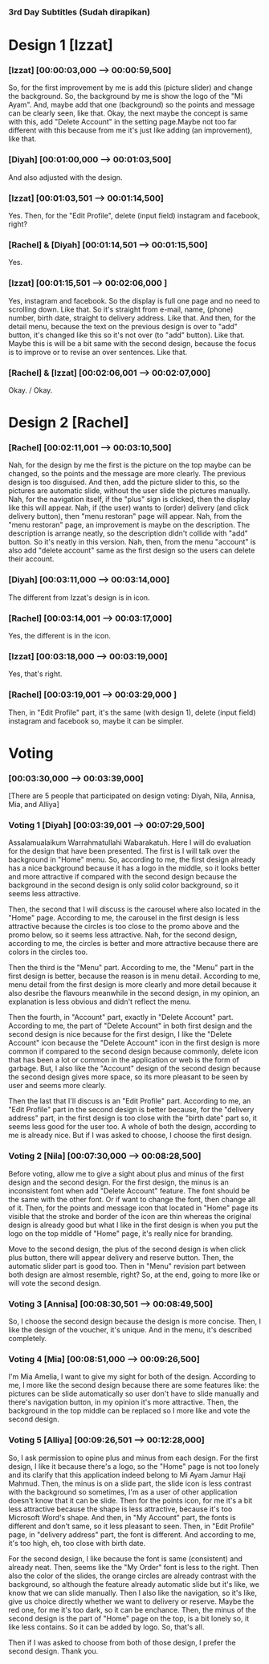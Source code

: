 ### 3rd Day Subtitles (Sudah dirapikan)

<h1> Design 1 [Izzat] </h1>

<h3> [Izzat] [00:00:03,000 --> 00:00:59,500]  </h3>
So, for the first improvement by me is add this (picture slider) and change the background. So, the background by me is show the logo of the "Mi Ayam". And, maybe add that one (background) so the points and message can be clearly seen, like that. Okay, the next maybe the concept is same with this, add "Delete Account" in the setting page.Maybe not too far different with this because from me it's just like adding (an improvement), like that.

<h3> [Diyah] [00:01:00,000 --> 00:01:03,500]  </h3>
 And also adjusted with the design.

<h3> [Izzat] [00:01:03,501 --> 00:01:14,500]  </h3>
Yes. Then, for the "Edit Profile", delete (input field) instagram and facebook, right?

<h3> [Rachel] & [Diyah] [00:01:14,501 --> 00:01:15,500] </h3>
Yes.

<h3> [Izzat] [00:01:15,501 --> 00:02:06,000 ]  </h3>
Yes, instagram and facebook. So the display is full one page and no need to scrolling down. Like that. So it's straight from e-mail, name, (phone) number, birth date, straight to delivery address. Like that. And then, for the detail menu, because the text on the previous design is over to "add" button, it's changed like this so it's not over (to "add" button). Like that. Maybe this is will be a bit same with the second design, because the focus is to improve or to revise an over sentences. Like that.

<h3> [Rachel] & [Izzat] [00:02:06,001 --> 00:02:07,000] </h3>
Okay. / Okay.

<h1> Design 2 [Rachel] </h1>

<h3> [Rachel] [00:02:11,001 --> 00:03:10,500] </h3>
Nah, for the design by me the first is the picture on the top maybe can be changed, so the points and the message are more clearly. The previous design is too disguised. And then, add the picture slider to this, so the pictures are automatic slide, without the user slide the pictures manually. Nah, for the navigation itself, if the "plus" sign is clicked, then the display like this will appear. Nah, if (the user) wants to (order) delivery (and click delivery button), then "menu restoran" page will appear. Nah, from the "menu restoran" page, an improvement is maybe on the description. The description is arrange neatly, so the description didn't collide with "add" button. So it's neatly in this version. Nah, then, from the menu "account" is also add "delete account" same as the first design so the users can delete their account.

<h3> [Diyah] [00:03:11,000 --> 00:03:14,000] </h3>
The different from Izzat's design is in icon.

<h3> [Rachel] [00:03:14,001 --> 00:03:17,000] </h3>
Yes, the different is in the icon.

<h3> [Izzat] [00:03:18,000 --> 00:03:19,000] </h3>
Yes, that's right.

<h3> [Rachel] [00:03:19,001 --> 00:03:29,000 ] </h3>
Then, in "Edit Profile" part, it's the same (with design 1), delete  (input field) instagram and facebook so, maybe it can be simpler.

<h1> Voting </h1>

<h3> [00:03:30,000 --> 00:03:39,000] </h3>
[There are 5 people that participated on design voting: Diyah, Nila, Annisa, Mia, and Alliya]

<h3> Voting 1 [Diyah] [00:03:39,001 --> 00:07:29,500] </h3>

Assalamualaikum Warrahmatullahi Wabarakatuh. Here I will do evaluation for the design that have been presented. The first is I will talk over the background in "Home" menu. So, according to me, the first design already has a nice background because it has a logo in the middle, so it looks better and more attractive if compared with the second design because the background in the second design is only solid color background, so it seems less attractive.

Then, the second that I will discuss is the carousel where also located in the "Home" page. According to me, the carousel in the first design is less attractive because the circles is too close to the promo above and the promo below, so it seems less attractive. Nah, for the second design, according to me, the circles is better and more attractive because there are colors in the circles too.

Then the third is the "Menu" part. According to me, the "Menu" part in the first design is better, because the reason is in menu detail. According to me, menu detail from the first design is more clearly and more detail because it also desribe the flavours meanwhile in the second design, in my opinion, an explanation is less obvious and didn't reflect the menu. 

Then the fourth, in "Account" part, exactly in "Delete Account" part. According to me, the part of "Delete Account" in both first design and the second design is nice because for the first design, I like the "Delete Account" icon because the "Delete Account" icon in the first design is more common if compared to the second design because commonly, delete icon that has been a lot or common in the application or web is the form of garbage. But, I also like the "Account" design of the second design because the second design gives more space, so its more pleasant to be seen by user and seems more clearly. 

Then the last that I'll discuss is an "Edit Profile" part. According to me, an "Edit Profile" part in the second design is better because, for the "delivery address" part, in the first design is too close with the "birth date" part so, it seems less good for the user too. A whole of both the design, according to me is already nice. But if I was asked to choose, I choose the first design.

<h3> Voting 2 [Nila] [00:07:30,000 --> 00:08:28,500] </h3>

Before voting, allow me to give a sight about plus and minus of the first design and the second design. For the first design, the minus is an inconsistent font when add "Delete Account" feature. The font should be the same with the other font. Or if want to change the font, then change all of it. Then, for the points and message icon that located in "Home" page its visible that the stroke and border of the icon are thin whereas the original design is already good but what I like in the first design is when you put the logo on the top middle of "Home" page, it's really nice for branding.

Move to the second design, the plus of the second design is when click plus button, there will appear delivery and reserve button. Then, the automatic slider part is good too. Then in "Menu" revision part between both design are almost resemble, right? So, at the end, going to more like or will vote the second design.

<h3> Voting 3 [Annisa] [00:08:30,501 --> 00:08:49,500] </h3>
So, I choose the second design because the design is more concise. Then, I like the design of the voucher, it's unique. And in the menu, it's described completely.

<h3> Voting 4 [Mia] [00:08:51,000 --> 00:09:26,500] </h3>

I'm Mia Amelia, I want to give my sight for both of the design. According to me, I more like the second design because there are some features like: the pictures can be slide automatically so user don't have to slide manually and there's navigation button, in my opinion it's more attractive. Then, the background in the top middle can be replaced so I more like and vote the second design.

<h3> Voting 5 [Alliya] [00:09:26,501 --> 00:12:28,000] </h3>

So, I ask permission to opine plus and minus from each design. For the first design, I like it because there's a logo, so the "Home" page is not too lonely and its clarify that this application indeed belong to Mi Ayam Jamur Haji Mahmud. Then, the minus is on a slide part, the slide icon is less contrast with the background so sometimes, I'm as a user of other application doesn't know that it can be slide. Then for the points icon, for me it's a bit less attractive because the shape is less attractive, because it's too Microsoft Word's shape. And then, in "My Account" part, the fonts is different and don't same, so it less pleasant to seen. Then, in "Edit Profile" page, in "delivery address" part, the font is different. And according to me, it's too high, eh, too close with birth date.

For the second design, I like because the font is same (consistent) and already neat. Then, seems like the "My Order" font is less to the right. Then also the color of the slides, the orange circles are already contrast with the background, so although the feature already automatic slide but it's like, we know that we can slide manually. Then I also like the navigation, so it's like, give us choice directly whether we want to delivery or reserve. Maybe the red one, for me it's too dark, so it can be enchance. Then, the minus of the second design is the part of "Home" page on the top, is a bit lonely so, it like less contains. So it can be added by logo. So, that's all.

Then if I was asked to choose from both of those design, I prefer the second design. Thank you.
